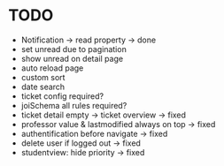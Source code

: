 # TODO

- Notification -> read property -> done
- set unread due to pagination
- show unread on detail page
- auto reload page
- custom sort
- date search
- ticket config required?
- joiSchema all rules required?
- ticket detail empty -> ticket overview -> fixed
- professor value & lastmodified always on top -> fixed
- authentification before navigate -> fixed
- delete user if logged out -> fixed
- studentview: hide priority -> fixed
